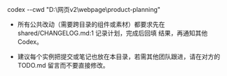 codex --cwd "D:\网页v2\webpage\product-planning"

- 所有公共改动（需要跨目录的组件或素材）都要求先在 shared/CHANGELOG.md:1 记录计划，完成后回填  结果，再通知其他 Codex。


- 建议每个实例把提交或笔记也放在本目录，若需其他团队跟进，请在对方的TODO.md 留言而不要直接修改。
